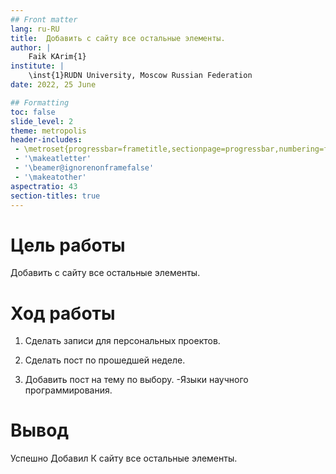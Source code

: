 ```yaml
---
## Front matter
lang: ru-RU
title:  Добавить с сайту все остальные элементы.
author: |
	Faik KArim{1}
institute: |
	\inst{1}RUDN University, Moscow Russian Federation
date: 2022, 25 June

## Formatting
toc: false
slide_level: 2
theme: metropolis
header-includes: 
 - \metroset{progressbar=frametitle,sectionpage=progressbar,numbering=fraction}
 - '\makeatletter'
 - '\beamer@ignorenonframefalse'
 - '\makeatother'
aspectratio: 43
section-titles: true
---
```




# Цель работы

Добавить с сайту все остальные элементы.

# Ход работы
1. Cделать записи для персональных проектов.

2. Сделать пост по прошедшей неделе.

3. Добавить пост на тему по выбору.
    -Языки научного программирования.




# Вывод


Успешно Добавил К сайту все остальные элементы.
